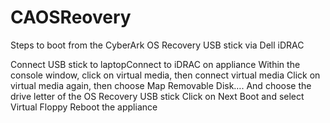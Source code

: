 # CAOSReovery
Steps to boot from the CyberArk OS Recovery USB stick via Dell iDRAC

Connect USB stick to laptopConnect to iDRAC on appliance
Within the console window, click on virtual media, then connect virtual media
Click on virtual media again, then choose Map Removable Disk…. And choose the drive letter of the OS Recovery USB stick
Click on Next Boot and select Virtual Floppy
Reboot the appliance

